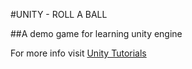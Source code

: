 #UNITY - ROLL A BALL

##A demo game for learning unity engine

For more info visit [Unity Tutorials](https://unity3d.com/learn/tutorials/)

